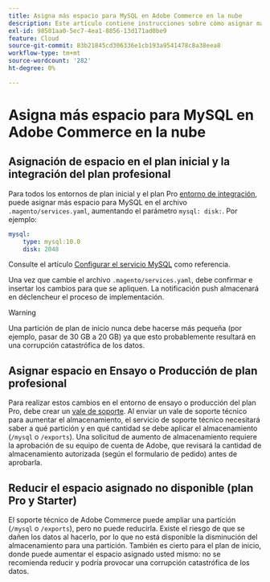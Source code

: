 ```yaml
---
title: Asigna más espacio para MySQL en Adobe Commerce en la nube
description: Este artículo contiene instrucciones sobre cómo asignar más espacio para MySQL en Adobe Commerce en la infraestructura en la nube.
exl-id: 98501aa0-5ec7-4ea1-8856-13d171ad0be9
feature: Cloud
source-git-commit: 83b21845cd306336e1cb193a9541478c8a38eea8
workflow-type: tm+mt
source-wordcount: '282'
ht-degree: 0%

---
```


# Asigna más espacio para MySQL en Adobe Commerce en la nube


## Asignación de espacio en el plan inicial y la integración del plan profesional

Para todos los entornos de plan inicial y el plan Pro [entorno de integración](/help/announcements/adobe-commerce-announcements/integration-environment-enhancement-request-pro-and-starter.md), puede asignar más espacio para MySQL en el archivo `.magento/services.yaml`, aumentando el parámetro `mysql: disk:`. Por ejemplo:

```yaml
mysql:
    type: mysql:10.0
    disk: 2048
```

Consulte el artículo [Configurar el servicio MySQL](https://devdocs.magento.com/guides/v2.3/cloud/project/project-conf-files_services-mysql.html) como referencia.

Una vez que cambie el archivo `.magento/services.yaml`, debe confirmar e insertar los cambios para que se apliquen. La notificación push almacenará en déclencheur el proceso de implementación.

>[!WARNING]
>
>Una partición de plan de inicio nunca debe hacerse más pequeña (por ejemplo, pasar de 30 GB a 20 GB) ya que esto probablemente resultará en una corrupción catastrófica de los datos.

## Asignar espacio en Ensayo o Producción de plan profesional

Para realizar estos cambios en el entorno de ensayo o producción del plan Pro, debe crear un [vale de soporte](/help/help-center-guide/help-center/magento-help-center-user-guide.md#merchant-not-displayed). Al enviar un vale de soporte técnico para aumentar el almacenamiento, el servicio de soporte técnico necesitará saber a qué partición y en qué cantidad se debe aplicar el almacenamiento (`/mysql` o `/exports`). Una solicitud de aumento de almacenamiento requiere la aprobación de su equipo de cuenta de Adobe, que revisará la cantidad de almacenamiento autorizada (según el formulario de pedido) antes de aprobarla.

## Reducir el espacio asignado no disponible (plan Pro y Starter)

El soporte técnico de Adobe Commerce puede ampliar una partición (`/mysql` o `/exports`), pero no puede reducirla. Existe el riesgo de que se dañen los datos al hacerlo, por lo que no está disponible la disminución del almacenamiento para una partición.
También es cierto para el plan de inicio, donde puede aumentar el espacio asignado usted mismo: no se recomienda reducir y podría provocar una corrupción catastrófica de los datos.
